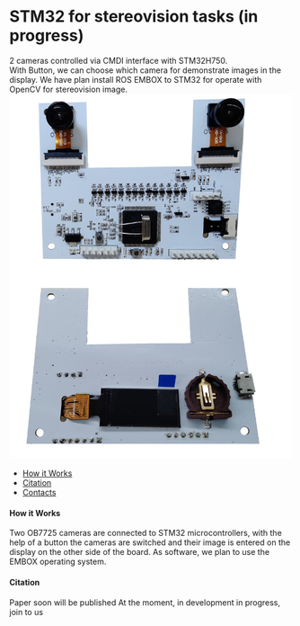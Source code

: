 # STM32 for stereovision tasks (in progress)
2 cameras controlled via CMDI interface with STM32H750.  
With Button, we can choose which camera for demonstrate images in the display.
We have plan install ROS EMBOX to STM32 for operate with OpenCV for stereovision image.      
![alt tag](https://github.com/Ildaron/STM32_stereovision/blob/master/Supplementary_files/img3.jpg "general view")​


-  [How it Works](https://github.com/Ildaron/STM32_stereovision/blob/master/README.md#how-it-works) 
-  [Citation](https://github.com/Ildaron/STM32_stereovision#citation)   
-  [Contacts](https://github.com/Ildaron/STM32_stereovision#contacts)    


#### How it Works  
Two OB7725 cameras are connected to STM32 microcontrollers, with the help of a button the cameras are switched and their image is entered on the display on the other side of the board. As software, we plan to use the EMBOX operating system.     
#### Citation
Paper soon will be published 
At the moment, in development in progress, join to us
